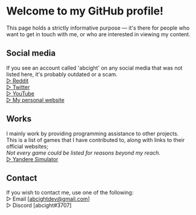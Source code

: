 # Welcome to my GitHub profile!
This page holds a strictly informative purpose — it's there for people who want to get in touch with me, or who are interested in viewing my content.

## Social media
If you see an account called 'abcight' on any social media that was not listed here, it's probably outdated or a scam.  
[▷ Reddit](https://reddit.com/u/abcightdev)  
[▷ Twitter](https://twitter.com/abcight)  
[▷ YouTube](https://www.youtube.com/channel/UCS2kzII_zLKUGwcXu5AYK8g)  
[▷ My personal website](https://www.abcight.com)  

## Works
I mainly work by providing programming assistance to other projects.  
This is a list of games that I have contributed to, along with links to their official websites;  
_Not every game could be listed for reasons beyond my reach._  
[▷ Yandere Simulator](https://www.yanderesimulator.com)  

## Contact
If you wish to contact me, use one of the following:  
▷ Email [abcightdev@gmail.com]  
▷ Discord [abcight#3707]  
